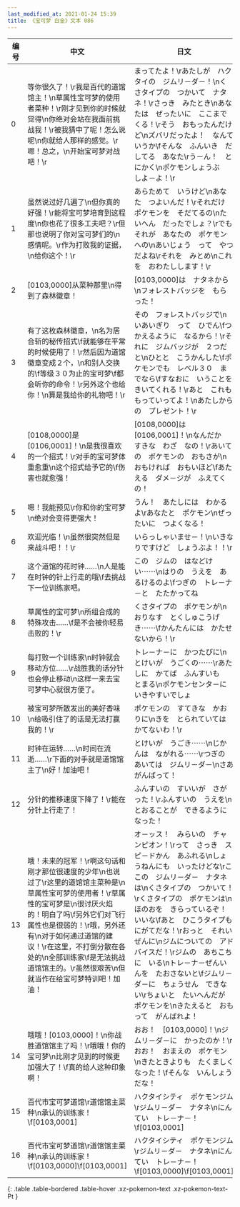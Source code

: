 ```yaml
---
last_modified_at: 2021-01-24 15:39
title: 《宝可梦 白金》文本 086
---
```

| 编号 | 中文 | 日文 |
| ---- | ---- | ---- |
| 0 | 等你很久了！\r我是百代的道馆馆主！\n草属性宝可梦的使用者菜种！\r刚才见到你的时候就觉得\n你绝对会站在我面前挑战我！\r被我猜中了呢！怎么说呢\n你就给人那样的感觉。\r嗯！总之，\n开始宝可梦对战吧！\r | まってたよ！\rあたしが　ハクタイの　ジムリ－ダ－！\nくさタイプの　つかいて　ナタネ！\rさっき　みたとき\nあなたは　ぜったいに　ここまでくる！\rそう　おもったんだけど\nズバリだったよ！　なんていうか\fそんな　ふんいき　だしてる　あなた\rう－ん！　とにかく\nポケモンしょうぶ　しよ－よ！\r |
| 1 | 虽然说过好几遍了\n但你真的好强！\r能将宝可梦培育到这程度\n你也花了很多工夫吧？\r但那也说明了你对宝可梦们的\n感情呢。\r作为打败我的证据，\n给你这个！\r | あらためて　いうけど\nあなた　つよいんだ！\rそれだけ　ポケモンを　そだてるの\nたいへん　だったでしょ？\rでも　それが　あなたの　ポケモンへの\nあいじょう　って　やつ　だよね\rそれを　みとめ\nこれを　おわたしします！\r |
| 2 | [0103,0000]从菜种那里\n得到了森林徽章！ | [0103,0000]は　ナタネから\nフォレストバッジを　もらった！ |
| 3 | 有了这枚森林徽章，\n名为居合斩的秘传招式\f就能够在平常的时候使用了！\r然后因为道馆徽章变成２个，\n和别人交换的\f等级３０为止的宝可梦\f都会听你的命令！\r另外这个也给你！\n算是我给你的礼物吧！\r | その　フォレストバッジで\nいあいぎり　って　ひでん\fつかえるように　なるから！\rそれに　ジムバッジが　２つだと\nひとと　こうかんした\fポケモンでも　レベル３０　までなら\fすなおに　いうことを　きいてくれる！\rあと　これも　もっていってよ！\nあたしからの　プレゼント！\r |
| 4 | [0108,0000]是[0106,0001]！\n是我很喜欢的一个招式！\r对手的宝可梦体重愈重\n这个招式给予它的\f伤害也就愈强！ | [0108,0000]は　[0106,0001]！\nなんだか　すきな　わざ　なの！\rあいての　ポケモンの　おもさが\nおもければ　おもいほど\fあたえる　ダメ－ジが　ふえてくの！ |
| 5 | 嗯！我能预见\r你和你的宝可梦\n绝对会变得更强大！ | うん！　あたしには　わかるよ\rあなたと　ポケモン\nぜったいに　つよくなる！ |
| 6 | 欢迎光临！\n虽然很突然但是来战斗吧！！\r | いらっしゃいませ－！\nいきなりですけど　しょうぶよ！！\r |
| 7 | 这个道馆的花时钟……\n人是能在时钟的针上行走的哦\f去挑战下一位训练家吧。 | この　ジムの　はなどけい⋯⋯\nはりの　うえを　あるけるのよ\fつぎの　トレ－ナ－と　たたかってね |
| 8 | 草属性的宝可梦\n所组合成的特殊攻击……\f是不会被你轻易击败的！\r | くさタイプの　ポケモンが\nおりなす　とくしゅこうげき⋯⋯\fかんたんには　かたせないから！\r |
| 9 | 每打败一个训练家\n时钟就会移动方位……\r战胜我的话分针也会停止移动\n这样一来去宝可梦中心就很方便了。 | トレ－ナ－に　かつたびに\nとけいが　うごくの⋯⋯\rあたしに　かてば　ふんすいも　とまる\nポケモンセンタ－に　いきやすいでしょ |
| 10 | 被宝可梦所散发出的美好香味\n给吸引住了的话是无法打赢我的！\r | ポケモンの　すてきな　かおりに\nきを　とられていては　かてないわ！\r |
| 11 | 时钟在运转……\n时间在流逝……\r下面的对手就是道馆馆主了\n好！加油吧！ | とけいが　うごき⋯⋯\nじかんは　ながれる⋯⋯\rつぎの　あいては　ジムリ－ダ－\nさあ　がんばって！ |
| 12 | 分针的推移速度下降了！\r能在分针上行走了！ | ふんすいの　すいいが　さがった！\rふんすいの　うえを\nとおることが　できるようになった！ |
| 13 | 哦！未来的冠军！\r啊这句话和刚才那位很速度的少年\n也说过了\r这里的道馆馆主菜种是\n草属性宝可梦的使用者！\r草属性的宝可梦是\n很讨厌火焰的！明白了吗\f另外它们对飞行属性也是很弱的！\r哦，另外还有\n对于如何通过道馆的建议！\r在这里，不打倒分散在各处的\n全部训练家\f是无法挑战道馆馆主的。\r虽然很艰苦\n但就当作在给宝可梦特训吧！加油！ | オ－ッス！　みらいの　チャンピオン！\rって　さっき　スピ－ドかん　あふれる\nしょうねんにも　いったけどな\rここの　ジムリ－ダ－　ナタネは\nくさタイプの　つかいて！\rくさタイプの　ポケモンは\nほのおを　きらっているぞ！　いいな\fあと　ひこうタイプも　にがてだな！\rおっと　それいぜんに\nジムについての　アドバイスだ！\rジムの　あちこちに　いる\nトレ－ナ－ぜんいんを　たおさないと\fジムリ－ダ－に　ちょうせん　できない\rちょいと　たいへんだが　ポケモンを\nきたえると　おもって　がんばれよ！ |
| 14 | 哦哦！[0103,0000]！\n你战胜道馆馆主了吗！\r哦哦！你的宝可梦\n比刚才见到的时候更加强大了！\f真的给人这种印象啊！ | おお！　[0103,0000]！\nジムリ－ダ－に　かったのか！\rおお！　おまえの　ポケモン\nきたときよりも　たくましくなった！\fそんな　いんしょう　だな！ |
| 15 | 百代市宝可梦道馆\r道馆馆主菜种\n承认的训练家！\f[0103,0001] | ハクタイシティ　ポケモンジム\rジムリ－ダ－　ナタネ\nにんてい　トレ－ナ－！\f[0103,0001] |
| 16 | 百代市宝可梦道馆\r道馆馆主菜种\n承认的训练家！\f[0103,0000]\f[0103,0001] | ハクタイシティ　ポケモンジム\rジムリ－ダ－　ナタネ\nにんてい　トレ－ナ－！\f[0103,0000]\f[0103,0001] |
{: .table .table-bordered .table-hover .xz-pokemon-text .xz-pokemon-text-Pt }